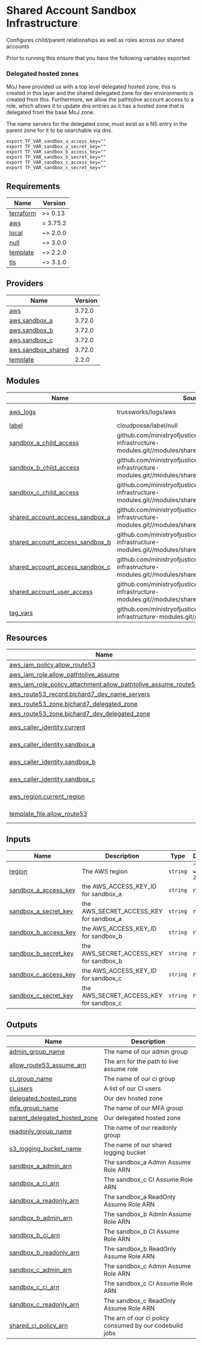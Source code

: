 # Shared Account Sandbox Infrastructure

Configures child/parent relationships as well as roles across our shared accounts

Prior to running this ensure that you have the following variables exported

### Delegated hosted zones

MoJ have provided us with a top level delegated hosted zone, this is created in
this layer and the shared delegated zone for dev environments is created from this.
Furthermore, we allow the pathtolive account access to a role, which allows it to update dns
entries as it has a hosted zone that is delegated from the base MoJ zone.

The name servers for the delegated zone, must exist as a NS entry in the parent zone for it
to be searchable via dns.

```shell
export TF_VAR_sandbox_a_access_key=""
export TF_VAR_sandbox_a_secret_key=""
export TF_VAR_sandbox_b_access_key=""
export TF_VAR_sandbox_b_secret_key=""
export TF_VAR_sandbox_c_access_key=""
export TF_VAR_sandbox_c_secret_key=""
```

<!-- BEGIN_TF_DOCS -->
## Requirements

| Name | Version |
|------|---------|
| <a name="requirement_terraform"></a> [terraform](#requirement\_terraform) | >= 0.13 |
| <a name="requirement_aws"></a> [aws](#requirement\_aws) | = 3.75.2 |
| <a name="requirement_local"></a> [local](#requirement\_local) | ~> 2.0.0 |
| <a name="requirement_null"></a> [null](#requirement\_null) | ~> 3.0.0 |
| <a name="requirement_template"></a> [template](#requirement\_template) | ~> 2.2.0 |
| <a name="requirement_tls"></a> [tls](#requirement\_tls) | ~> 3.1.0 |

## Providers

| Name | Version |
|------|---------|
| <a name="provider_aws"></a> [aws](#provider\_aws) | 3.72.0 |
| <a name="provider_aws.sandbox_a"></a> [aws.sandbox\_a](#provider\_aws.sandbox\_a) | 3.72.0 |
| <a name="provider_aws.sandbox_b"></a> [aws.sandbox\_b](#provider\_aws.sandbox\_b) | 3.72.0 |
| <a name="provider_aws.sandbox_c"></a> [aws.sandbox\_c](#provider\_aws.sandbox\_c) | 3.72.0 |
| <a name="provider_aws.sandbox_shared"></a> [aws.sandbox\_shared](#provider\_aws.sandbox\_shared) | 3.72.0 |
| <a name="provider_template"></a> [template](#provider\_template) | 2.2.0 |

## Modules

| Name | Source | Version |
|------|--------|---------|
| <a name="module_aws_logs"></a> [aws\_logs](#module\_aws\_logs) | trussworks/logs/aws | ~> 10.3.0  |
| <a name="module_label"></a> [label](#module\_label) | cloudposse/label/null | 0.24.1 |
| <a name="module_sandbox_a_child_access"></a> [sandbox\_a\_child\_access](#module\_sandbox\_a\_child\_access) | github.com/ministryofjustice/bichard7-next-infrastructure-modules.git//modules/shared_account_child_access | n/a |
| <a name="module_sandbox_b_child_access"></a> [sandbox\_b\_child\_access](#module\_sandbox\_b\_child\_access) | github.com/ministryofjustice/bichard7-next-infrastructure-modules.git//modules/shared_account_child_access | n/a |
| <a name="module_sandbox_c_child_access"></a> [sandbox\_c\_child\_access](#module\_sandbox\_c\_child\_access) | github.com/ministryofjustice/bichard7-next-infrastructure-modules.git//modules/shared_account_child_access | n/a |
| <a name="module_shared_account_access_sandbox_a"></a> [shared\_account\_access\_sandbox\_a](#module\_shared\_account\_access\_sandbox\_a) | github.com/ministryofjustice/bichard7-next-infrastructure-modules.git//modules/shared_account_parent_access | n/a |
| <a name="module_shared_account_access_sandbox_b"></a> [shared\_account\_access\_sandbox\_b](#module\_shared\_account\_access\_sandbox\_b) | github.com/ministryofjustice/bichard7-next-infrastructure-modules.git//modules/shared_account_parent_access | n/a |
| <a name="module_shared_account_access_sandbox_c"></a> [shared\_account\_access\_sandbox\_c](#module\_shared\_account\_access\_sandbox\_c) | github.com/ministryofjustice/bichard7-next-infrastructure-modules.git//modules/shared_account_parent_access | n/a |
| <a name="module_shared_account_user_access"></a> [shared\_account\_user\_access](#module\_shared\_account\_user\_access) | github.com/ministryofjustice/bichard7-next-infrastructure-modules.git//modules/shared_account_parent | n/a |
| <a name="module_tag_vars"></a> [tag\_vars](#module\_tag\_vars) | github.com/ministryofjustice/bichard7-next-infrastructure-modules.git//modules/tag_vars | n/a |

## Resources

| Name | Type |
|------|------|
| [aws_iam_policy.allow_route53](https://registry.terraform.io/providers/hashicorp/aws/3.75.2/docs/resources/iam_policy) | resource |
| [aws_iam_role.allow_pathtolive_assume](https://registry.terraform.io/providers/hashicorp/aws/3.75.2/docs/resources/iam_role) | resource |
| [aws_iam_role_policy_attachment.allow_pathtolive_assume_route53](https://registry.terraform.io/providers/hashicorp/aws/3.75.2/docs/resources/iam_role_policy_attachment) | resource |
| [aws_route53_record.bichard7_dev_name_servers](https://registry.terraform.io/providers/hashicorp/aws/3.75.2/docs/resources/route53_record) | resource |
| [aws_route53_zone.bichard7_delegated_zone](https://registry.terraform.io/providers/hashicorp/aws/3.75.2/docs/resources/route53_zone) | resource |
| [aws_route53_zone.bichard7_dev_delegated_zone](https://registry.terraform.io/providers/hashicorp/aws/3.75.2/docs/resources/route53_zone) | resource |
| [aws_caller_identity.current](https://registry.terraform.io/providers/hashicorp/aws/3.75.2/docs/data-sources/caller_identity) | data source |
| [aws_caller_identity.sandbox_a](https://registry.terraform.io/providers/hashicorp/aws/3.75.2/docs/data-sources/caller_identity) | data source |
| [aws_caller_identity.sandbox_b](https://registry.terraform.io/providers/hashicorp/aws/3.75.2/docs/data-sources/caller_identity) | data source |
| [aws_caller_identity.sandbox_c](https://registry.terraform.io/providers/hashicorp/aws/3.75.2/docs/data-sources/caller_identity) | data source |
| [aws_region.current_region](https://registry.terraform.io/providers/hashicorp/aws/3.75.2/docs/data-sources/region) | data source |
| [template_file.allow_route53](https://registry.terraform.io/providers/hashicorp/template/latest/docs/data-sources/file) | data source |

## Inputs

| Name | Description | Type | Default | Required |
|------|-------------|------|---------|:--------:|
| <a name="input_region"></a> [region](#input\_region) | The AWS region | `string` | `"eu-west-2"` | no |
| <a name="input_sandbox_a_access_key"></a> [sandbox\_a\_access\_key](#input\_sandbox\_a\_access\_key) | the AWS\_ACCESS\_KEY\_ID for sandbox\_a | `string` | n/a | yes |
| <a name="input_sandbox_a_secret_key"></a> [sandbox\_a\_secret\_key](#input\_sandbox\_a\_secret\_key) | the AWS\_SECRET\_ACCESS\_KEY for sandbox\_a | `string` | n/a | yes |
| <a name="input_sandbox_b_access_key"></a> [sandbox\_b\_access\_key](#input\_sandbox\_b\_access\_key) | the AWS\_ACCESS\_KEY\_ID for sandbox\_b | `string` | n/a | yes |
| <a name="input_sandbox_b_secret_key"></a> [sandbox\_b\_secret\_key](#input\_sandbox\_b\_secret\_key) | the AWS\_SECRET\_ACCESS\_KEY for sandbox\_b | `string` | n/a | yes |
| <a name="input_sandbox_c_access_key"></a> [sandbox\_c\_access\_key](#input\_sandbox\_c\_access\_key) | the AWS\_ACCESS\_KEY\_ID for sandbox\_c | `string` | n/a | yes |
| <a name="input_sandbox_c_secret_key"></a> [sandbox\_c\_secret\_key](#input\_sandbox\_c\_secret\_key) | the AWS\_SECRET\_ACCESS\_KEY for sandbox\_c | `string` | n/a | yes |

## Outputs

| Name | Description |
|------|-------------|
| <a name="output_admin_group_name"></a> [admin\_group\_name](#output\_admin\_group\_name) | The name of our admin group |
| <a name="output_allow_route53_assume_arn"></a> [allow\_route53\_assume\_arn](#output\_allow\_route53\_assume\_arn) | The arn for the path to live assume role |
| <a name="output_ci_group_name"></a> [ci\_group\_name](#output\_ci\_group\_name) | The name of our ci group |
| <a name="output_ci_users"></a> [ci\_users](#output\_ci\_users) | A list of our CI users |
| <a name="output_delegated_hosted_zone"></a> [delegated\_hosted\_zone](#output\_delegated\_hosted\_zone) | Our dev hosted zone |
| <a name="output_mfa_group_name"></a> [mfa\_group\_name](#output\_mfa\_group\_name) | The name of our MFA group |
| <a name="output_parent_delegated_hosted_zone"></a> [parent\_delegated\_hosted\_zone](#output\_parent\_delegated\_hosted\_zone) | Our delegated hosted zone |
| <a name="output_readonly_group_name"></a> [readonly\_group\_name](#output\_readonly\_group\_name) | The name of our readonly group |
| <a name="output_s3_logging_bucket_name"></a> [s3\_logging\_bucket\_name](#output\_s3\_logging\_bucket\_name) | The name of our shared logging bucket |
| <a name="output_sandbox_a_admin_arn"></a> [sandbox\_a\_admin\_arn](#output\_sandbox\_a\_admin\_arn) | The sandbox\_a Admin Assume Role ARN |
| <a name="output_sandbox_a_ci_arn"></a> [sandbox\_a\_ci\_arn](#output\_sandbox\_a\_ci\_arn) | The sandbox\_c CI Assume Role ARN |
| <a name="output_sandbox_a_readonly_arn"></a> [sandbox\_a\_readonly\_arn](#output\_sandbox\_a\_readonly\_arn) | The sandbox\_a ReadOnly Assume Role ARN |
| <a name="output_sandbox_b_admin_arn"></a> [sandbox\_b\_admin\_arn](#output\_sandbox\_b\_admin\_arn) | The sandbox\_b Admin Assume Role ARN |
| <a name="output_sandbox_b_ci_arn"></a> [sandbox\_b\_ci\_arn](#output\_sandbox\_b\_ci\_arn) | The sandbox\_b CI Assume Role ARN |
| <a name="output_sandbox_b_readonly_arn"></a> [sandbox\_b\_readonly\_arn](#output\_sandbox\_b\_readonly\_arn) | The sandbox\_b ReadOnly Assume Role ARN |
| <a name="output_sandbox_c_admin_arn"></a> [sandbox\_c\_admin\_arn](#output\_sandbox\_c\_admin\_arn) | The sandbox\_c Admin Assume Role ARN |
| <a name="output_sandbox_c_ci_arn"></a> [sandbox\_c\_ci\_arn](#output\_sandbox\_c\_ci\_arn) | The sandbox\_c CI Assume Role ARN |
| <a name="output_sandbox_c_readonly_arn"></a> [sandbox\_c\_readonly\_arn](#output\_sandbox\_c\_readonly\_arn) | The sandbox\_c ReadOnly Assume Role ARN |
| <a name="output_shared_ci_policy_arn"></a> [shared\_ci\_policy\_arn](#output\_shared\_ci\_policy\_arn) | The arn of our ci policy consumed by our codebuild jobs |
<!-- END_TF_DOCS -->
